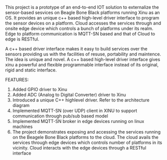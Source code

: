 This project is a prototype of an end-to-end IOT solution to externalize the sensor-based sesvices on Beagle Bone Black platforms running Xinu as an OS. It provides an unique c++ based high-level driver interface to program the sensor devices on a platform. Cloud accesses the services through and onsite edge device which controls a bunch of platforms under its realm. Edge to platform communication is MQTT-SN based and that of Cloud to edge is RESTful.

A c++ based driver interface makes it easy to build services over the sensors providing us with the facilities of resuse, portability and maintence. The idea is unique and novel. A c++ based high-level driver interface gives xinu a powerful and flexible programmable interface instead of its original, rigid and static interface.


FEATURES:

1. Added GPIO driver to Xinu
2. Added ADC (Analog to Digital Converter) driver to Xinu
3. Introduced a unique C++ highlevel driver. Refer to the architecture diagram
4. Implemented MQTT-SN (over UDP) client in XINU to support communication through pub/sub based model
5. Implemented MQTT-SN broker in edge devices running on linux machines
6. The project demonstrates exposing and accessing the services running on the Beagele Bone Black
   platforms to the cloud. The cloud avails the services through edge devices which controls number of
   platforms in its vicinity. Cloud interacts with the edge devices through a RESTful interface
